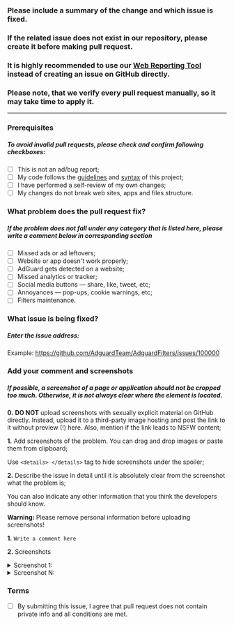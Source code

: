 ### Please include a summary of the change and which issue is fixed.
### If the related issue does not exist in our repository, please create it before making pull request.
### It is highly recommended to use our [Web Reporting Tool](https://kb.adguard.com/en/technical-support/reporting-tool) instead of creating an issue on GitHub directly.
### Please note, that we verify every pull request manually, so it may take time to apply it.

---


### Prerequisites
##### To avoid invalid pull requests, please check and confirm following checkboxes:


  - [ ] This is not an ad/bug report;
  - [ ] My code follows the [guidelines](https://github.com/AdguardTeam/AdguardFilters/blob/master/CONTRIBUTING.md) and [syntax](https://kb.adguard.com/general/how-to-create-your-own-ad-filters) of this project;
  - [ ] I have performed a self-review of my own changes;
  - [ ] My changes do not break web sites, apps and files structure.

### What problem does the pull request fix?
##### If the problem does not fall under any category that is listed here, please write a comment below in corresponding section

  - [ ] Missed ads or ad leftovers;
  - [ ] Website or app doesn't work properly;
  - [ ] AdGuard gets detected on a website;
  - [ ] Missed analytics or tracker;
  - [ ] Social media buttons — share, like, tweet, etc;
  - [ ] Annoyances — pop-ups, cookie warnings, etc;
  - [ ] Filters maintenance.

### What issue is being fixed?
##### Enter the issue address:

Example: https://github.com/AdguardTeam/AdguardFilters/issues/100000

### Add your comment and screenshots
##### If possible, a screenshot of a page or application should not be cropped too much. Otherwise, it is not always clear where the element is located.

**0.** **DO NOT** upload screenshots with sexually explicit material on GitHub directly. Instead, upload it to a third-party image hosting and post the link to it without preview (!) here. Also, mention if the link leads to NSFW content;

**1.** Add screenshots of the problem. You can drag and drop images or paste them from clipboard;

Use `<details> </details>` tag to hide screenshots under the spoiler;

**2.** Describe the issue in detail until it is absolutely clear from the screenshot what the problem is;

You can also indicate any other information that you think the developers should know.

**Warning:** Please remove personal information before uploading screenshots!


**1.** `Write a comment here`

**2.** Screenshots

<details><summary>Screenshot 1:</summary>

<!-- paste screenshot here -->

</details>

<details><summary>Screenshot N:</summary>

<!-- paste screenshot here -->

</details>




### Terms

  - [ ] By submitting this issue, I agree that pull request does not contain private info and all conditions are met.
